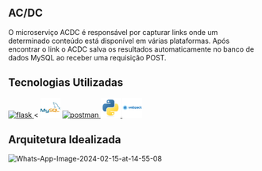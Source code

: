 ## AC/DC
O microserviço ACDC é responsável por capturar links onde um determinado conteúdo está disponível em várias plataformas. Após encontrar o link o ACDC salva os resultados automaticamente no banco de dados MySQL ao receber uma requisição POST. 

## Tecnologias Utilizadas

<p align="left"> <a href="https://flask.palletsprojects.com/" target="_blank" rel="noreferrer"> <img src="https://www.vectorlogo.zone/logos/pocoo_flask/pocoo_flask-icon.svg" alt="flask" width="40" height="40"/> </a>  < <img src="https://raw.githubusercontent.com/devicons/devicon/master/icons/mysql/mysql-original-wordmark.svg" alt="mysql" width="40" height="40"/> </a> <a href="https://postman.com" target="_blank" rel="noreferrer"> <img src="https://www.vectorlogo.zone/logos/getpostman/getpostman-icon.svg" alt="postman" width="40" height="40"/> </a> <a href="https://www.python.org" target="_blank" rel="noreferrer"> <img src="https://raw.githubusercontent.com/devicons/devicon/master/icons/python/python-original.svg" alt="python" width="40" height="40"/> </a> <a href="https://webpack.js.org" target="_blank" rel="noreferrer"> <img src="https://raw.githubusercontent.com/devicons/devicon/d00d0969292a6569d45b06d3f350f463a0107b0d/icons/webpack/webpack-original-wordmark.svg" alt="webpack" width="40" height="40"/> </a> </p>


## Arquitetura Idealizada
<img src="https://i.ibb.co/gd2bzmQ/Whats-App-Image-2024-02-15-at-14-55-08.jpg" alt="Whats-App-Image-2024-02-15-at-14-55-08" border="0"></a>





